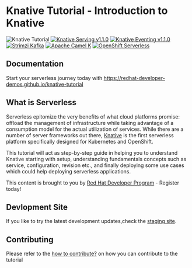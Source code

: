 # Knative Tutorial - Introduction to Knative

 ![Knative Tutorial](https://github.com/redhat-developer-demos/knative-tutorial/workflows/Knative%20Tutorial/badge.svg) [![Knative Serving v1.1.0](https://img.shields.io/badge/Knative%20Serving-v1.1.0-blue)](https://knative.dev/docs/serving/)
 [![Knative Eventing v1.1.0](https://img.shields.io/badge/Knative%20Eventing-v1.1.0-blue)](https://knative.dev/docs/eventing/)
 [![Strimzi Kafka](https://img.shields.io/badge/Strimzi%20Kafka-v0.26.1-blue)](https://strimzi.io)
 [![Apache Camel K](https://img.shields.io/badge/Apache%20Camel--K-v1.8.0-blue)](https://camel.apache.org/camel-k/latest/)
  [![OpenShift Serverless](https://img.shields.io/badge/OpenShift%20Serverless-v1.19.0-blue)](https://www.openshift.com/learn/topics/serverless)

## Documentation

 Start your serverless journey today with <https://redhat-developer-demos.github.io/knative-tutorial>

## What is Serverless

 Serverless epitomize the very benefits of what cloud platforms promise: offload the management of infrastructure while taking advantage of a consumption model for the actual utilization of services. While there are a number of server frameworks out there, [Knative](https://knative.dev) is the first serverless platform specifically designed for Kubernetes and OpenShift.

 This tutorial will act as step-by-step guide in helping you to understand Knative starting with setup, understanding fundamentals concepts such as service, configuration, revision etc., and finally deploying some use cases which could help deploying serverless applications.

 This content is brought to you by [Red Hat Developer Program](http://developers.redhat.com) - Register today!

## Devlopment Site

If you like to try the latest development updates,check the [staging site](https://redhat-developer-docs.github.io/knative-tutorial-staging).

## Contributing

 Please refer to the [how to contribute?](./CONTRIBUTING.md) on how you can contribute to the tutorial
